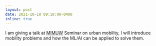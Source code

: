 ```yaml
---
layout: post
date: 2021-10-10 09:10:00-0400
inline: true
---
```


I am giving a talk at [MIMUW](https://www.mimuw.edu.pl/) Seminar on urban mobility, I will introduce mobility problems and how the ML/AI can be applied to solve them.
